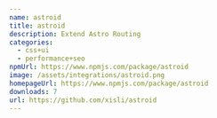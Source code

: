 ```yaml
---
name: astroid
title: astroid
description: Extend Astro Routing
categories:
  - css+ui
  - performance+seo
npmUrl: https://www.npmjs.com/package/astroid
image: /assets/integrations/astroid.png
homepageUrl: https://www.npmjs.com/package/astroid
downloads: 7
url: https://github.com/xisli/astroid
---
```


